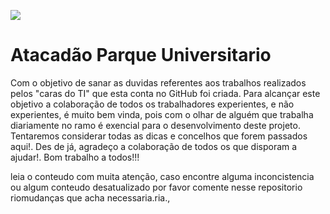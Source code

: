 [![](https://www.atacadao.com.br/_next/static/media/AtacadaoLogo.76eacf87.svg)](https://www.atacadao.com.br/lojas/rondonopolis)
# Atacadão Parque Universitario
Com o objetivo de sanar as duvidas referentes aos trabalhos realizados pelos "caras do TI" que esta conta no GitHub foi criada. Para alcançar este objetivo a colaboração de todos os trabalhadores experientes, e não experientes, é muito bem vinda, pois com o olhar de alguém que trabalha diariamente no ramo é exencial para o desenvolvimento deste projeto. Tentaremos considerar todas as dicas e concelhos que forem passados aqui!. Des de já, agradeço a colaboração de todos os que disporam a ajudar!. Bom trabalho a todos!!!

leia o conteudo com muita atenção, caso encontre alguma inconcistencia ou algum conteudo desatualizado por favor comente nesse repositorio riomudanças que acha necessaria.ria., 
